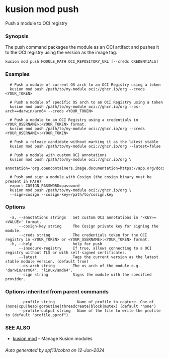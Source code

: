 # kusion mod push

Push a module to OCI registry

### Synopsis

The push command packages the module as an OCI artifact and pushes it to the OCI registry using the version as the image tag.

```
kusion mod push MODULE_PATH OCI_REPOSITORY_URL [--creds CREDENTIALS]
```

### Examples

```
  # Push a module of current OS arch to an OCI Registry using a token
  kusion mod push /path/to/my-module oci://ghcr.io/org --creds <YOUR_TOKEN>
  
  # Push a module of specific OS arch to an OCI Registry using a token
  kusion mod push /path/to/my-module oci://ghcr.io/org --os-arch==darwin/arm64 --creds <YOUR_TOKEN>
  
  # Push a module to an OCI Registry using a credentials in <YOUR_USERNAME>:<YOUR_TOKEN> format.
  kusion mod push /path/to/my-module oci://ghcr.io/org --creds <YOUR_USERNAME>:<YOUR_TOKEN>
  
  # Push a release candidate without marking it as the latest stable
  kusion mod push /path/to/my-module oci://ghcr.io/org --latest=false
  
  # Push a module with custom OCI annotations
  kusion mod push /path/to/my-module oci://ghcr.io/org \
  --annotation='org.opencontainers.image.documentation=https://app.org/docs'
  
  # Push and sign a module with Cosign (the cosign binary must be present in PATH)
  export COSIGN_PASSWORD=password
  kusion mod push /path/to/my-module oci://ghcr.io/org \
  --sign=cosign --cosign-key=/path/to/cosign.key
```

### Options

```
  -a, --annotations strings   Set custom OCI annotations in '<KEY>=<VALUE>' format.
      --cosign-key string     The Cosign private key for signing the module.
      --creds string          The credentials token for the OCI registry in <YOUR_TOKEN> or <YOUR_USERNAME>:<YOUR_TOKEN> format.
  -h, --help                  help for push
      --insecure-registry     If true, allows connecting to a OCI registry without TLS or with self-signed certificates.
      --latest                Tags the current version as the latest stable module version. (default true)
      --os-arch string        The os arch of the module e.g. 'darwin/arm64', 'linux/amd64'.
      --sign string           Signs the module with the specified provider.
```

### Options inherited from parent commands

```
      --profile string          Name of profile to capture. One of (none|cpu|heap|goroutine|threadcreate|block|mutex) (default "none")
      --profile-output string   Name of the file to write the profile to (default "profile.pprof")
```

### SEE ALSO

* [kusion mod](kusion-mod.md)	 - Manage Kusion modules

###### Auto generated by spf13/cobra on 12-Jun-2024

